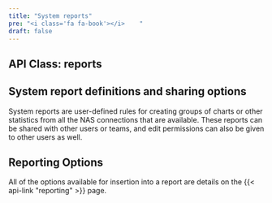 ```yaml
---
title: "System reports"
pre: "<i class='fa fa-book'></i>	"
draft: false
---
```


## API Class: reports
## System report definitions and sharing options

System reports are user-defined rules for creating groups of charts or other statistics from all the NAS connections that are available. These reports can be shared with other users or teams, and edit permissions can also be given to other users as well.

## Reporting Options
All of the options available for insertion into a report are details on the {{< api-link "reporting" >}} page.
 
